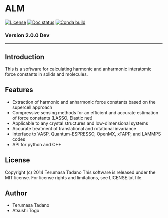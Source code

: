 # ALM

[![License][license-image]][license-url]
[![Doc status][docs-image]][docs-url]
[![Conda build](https://github.com/ttadano/ALM/actions/workflows/build-and-test-ALM-conda.yml/badge.svg)](https://github.com/ttadano/ALM/actions/workflows/build-and-test-ALM-conda.yml)

### Version 2.0.0 Dev

- - -

## Introduction 

This is a software for calculating harmonic and anharmonic interatomic force constants in solids and molecules.

## Features

* Extraction of harmonic and anharmonic force constants based on the supercell approach
* Compressive sensing methods for an efficient and accurate estimation of force constants (LASSO, Elastic net)
* Applicable to any crystal structures and low-dimensional systems
* Accurate treatment of translational and rotational invariance
* Interface to VASP, Quantum-ESPRESSO, OpenMX, xTAPP, and LAMMPS codes
* API for python and C++

## License
Copyright (c) 2014 Terumasa Tadano
This software is released under the MIT license. 
For license rights and limitations, see LICENSE.txt file.

## Author
* Terumasa Tadano
* Atsushi Togo


[license-image]: https://img.shields.io/github/license/ttadano/ALM.svg
[license-url]: https://github.com/ttadano/ALM/blob/develop/LICENSE.txt

[docs-image]: https://readthedocs.org/projects/alm/badge/?version=develop
[docs-url]: https://alm.readthedocs.io/en/develop/?badge=develop

[travis-image]: https://travis-ci.org/ttadano/ALM.svg?branch=develop
[travis-url]: https://travis-ci.org/ttadano/ALM
